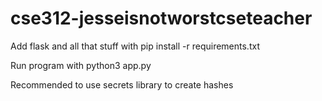 # cse312-jesseisnotworstcseteacher

Add flask and all that stuff with pip install -r requirements.txt

Run program with python3 app.py

Recommended to use secrets library to create hashes
